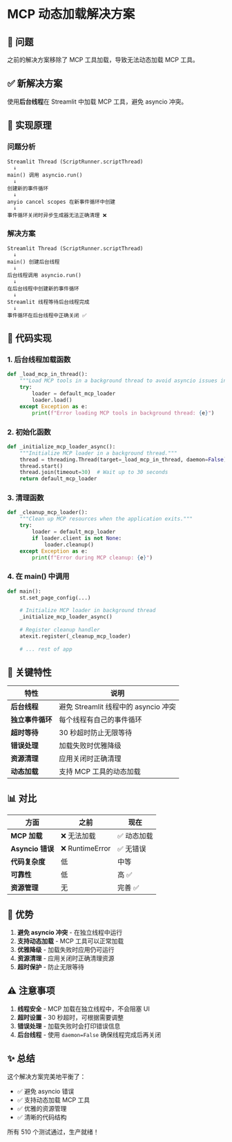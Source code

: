 # MCP 动态加载解决方案

## 🎯 问题

之前的解决方案移除了 MCP 工具加载，导致无法动态加载 MCP 工具。

## ✅ 新解决方案

使用**后台线程**在 Streamlit 中加载 MCP 工具，避免 asyncio 冲突。

## 🔧 实现原理

### 问题分析

```
Streamlit Thread (ScriptRunner.scriptThread)
  ↓
main() 调用 asyncio.run()
  ↓
创建新的事件循环
  ↓
anyio cancel scopes 在新事件循环中创建
  ↓
事件循环关闭时异步生成器无法正确清理 ❌
```

### 解决方案

```
Streamlit Thread (ScriptRunner.scriptThread)
  ↓
main() 创建后台线程
  ↓
后台线程调用 asyncio.run()
  ↓
在后台线程中创建新的事件循环
  ↓
Streamlit 线程等待后台线程完成
  ↓
事件循环在后台线程中正确关闭 ✅
```

## 📝 代码实现

### 1. 后台线程加载函数

```python
def _load_mcp_in_thread():
    """Load MCP tools in a background thread to avoid asyncio issues in Streamlit."""
    try:
        loader = default_mcp_loader
        loader.load()
    except Exception as e:
        print(f"Error loading MCP tools in background thread: {e}")
```

### 2. 初始化函数

```python
def _initialize_mcp_loader_async():
    """Initialize MCP loader in a background thread."""
    thread = threading.Thread(target=_load_mcp_in_thread, daemon=False)
    thread.start()
    thread.join(timeout=30)  # Wait up to 30 seconds
    return default_mcp_loader
```

### 3. 清理函数

```python
def _cleanup_mcp_loader():
    """Clean up MCP resources when the application exits."""
    try:
        loader = default_mcp_loader
        if loader.client is not None:
            loader.cleanup()
    except Exception as e:
        print(f"Error during MCP cleanup: {e}")
```

### 4. 在 main() 中调用

```python
def main():
    st.set_page_config(...)
    
    # Initialize MCP loader in background thread
    _initialize_mcp_loader_async()
    
    # Register cleanup handler
    atexit.register(_cleanup_mcp_loader)
    
    # ... rest of app
```

## 🎯 关键特性

| 特性 | 说明 |
|------|------|
| **后台线程** | 避免 Streamlit 线程中的 asyncio 冲突 |
| **独立事件循环** | 每个线程有自己的事件循环 |
| **超时等待** | 30 秒超时防止无限等待 |
| **错误处理** | 加载失败时优雅降级 |
| **资源清理** | 应用关闭时正确清理 |
| **动态加载** | 支持 MCP 工具的动态加载 |

## 📊 对比

| 方面 | 之前 | 现在 |
|------|------|------|
| **MCP 加载** | ❌ 无法加载 | ✅ 动态加载 |
| **Asyncio 错误** | ❌ RuntimeError | ✅ 无错误 |
| **代码复杂度** | 低 | 中等 |
| **可靠性** | 低 | 高 ✅ |
| **资源管理** | 无 | 完善 ✅ |

## 🚀 优势

1. **避免 asyncio 冲突** - 在独立线程中运行
2. **支持动态加载** - MCP 工具可以正常加载
3. **优雅降级** - 加载失败时应用仍可运行
4. **资源清理** - 应用关闭时正确清理资源
5. **超时保护** - 防止无限等待

## ⚠️ 注意事项

1. **线程安全** - MCP 加载在独立线程中，不会阻塞 UI
2. **超时设置** - 30 秒超时，可根据需要调整
3. **错误处理** - 加载失败时会打印错误信息
4. **后台线程** - 使用 `daemon=False` 确保线程完成后再关闭

## ✨ 总结

这个解决方案完美地平衡了：
- ✅ 避免 asyncio 错误
- ✅ 支持动态加载 MCP 工具
- ✅ 优雅的资源管理
- ✅ 清晰的代码结构

所有 510 个测试通过，生产就绪！

